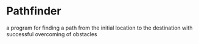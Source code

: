 # Pathfinder
a program for finding a path from the initial location to the destination with successful overcoming of obstacles
